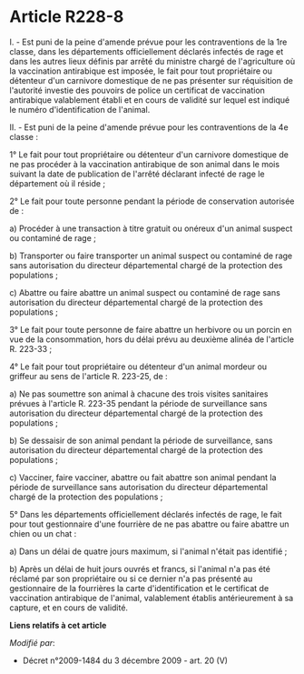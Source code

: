 # Article R228-8

I. - Est puni de la peine d'amende prévue pour les contraventions de la 1re classe, dans les départements officiellement
déclarés infectés de rage et dans les autres lieux définis par arrêté du ministre chargé de l'agriculture où la vaccination
antirabique est imposée, le fait pour tout propriétaire ou détenteur d'un carnivore domestique de ne pas présenter sur
réquisition de l'autorité investie des pouvoirs de police un certificat de vaccination antirabique valablement établi et en
cours de validité sur lequel est indiqué le numéro d'identification de l'animal.

II. - Est puni de la peine d'amende prévue pour les contraventions de la 4e classe :

1° Le fait pour tout propriétaire ou détenteur d'un carnivore domestique de ne pas procéder à la vaccination antirabique de
son animal dans le mois suivant la date de publication de l'arrêté déclarant infecté de rage le département où il réside ;

2° Le fait pour toute personne pendant la période de conservation autorisée de :

a) Procéder à une transaction à titre gratuit ou onéreux d'un animal suspect ou contaminé de rage ;

b) Transporter ou faire transporter un animal suspect ou contaminé de rage sans autorisation du directeur départemental
chargé de la protection des populations ;

c) Abattre ou faire abattre un animal suspect ou contaminé de rage sans autorisation du directeur départemental chargé de la
protection des populations ;

3° Le fait pour toute personne de faire abattre un herbivore ou un porcin en vue de la consommation, hors du délai prévu au
deuxième alinéa de l'article R. 223-33 ;

4° Le fait pour tout propriétaire ou détenteur d'un animal mordeur ou griffeur au sens de l'article R. 223-25, de :

a) Ne pas soumettre son animal à chacune des trois visites sanitaires prévues à l'article R. 223-35 pendant la période de
surveillance sans autorisation du directeur départemental chargé de la protection des populations ;

b) Se dessaisir de son animal pendant la période de surveillance, sans autorisation du directeur départemental chargé de la
protection des populations ;

c) Vacciner, faire vacciner, abattre ou fait abattre son animal pendant la période de surveillance sans autorisation du
directeur départemental chargé de la protection des populations ;

5° Dans les départements officiellement déclarés infectés de rage, le fait pour tout gestionnaire d'une fourrière de ne pas
abattre ou faire abattre un chien ou un chat :

a) Dans un délai de quatre jours maximum, si l'animal n'était pas identifié ;

b) Après un délai de huit jours ouvrés et francs, si l'animal n'a pas été réclamé par son propriétaire ou si ce dernier n'a
pas présenté au gestionnaire de la fourrières la carte d'identification et le certificat de vaccination antirabique de
l'animal, valablement établis antérieurement à sa capture, et en cours de validité.

**Liens relatifs à cet article**

_Modifié par_:

  - Décret n°2009-1484 du 3 décembre 2009 - art. 20 (V)
